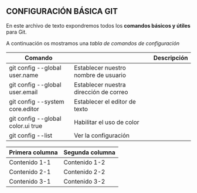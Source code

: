 ## CONFIGURACIÓN BÁSICA GIT

En este archivo de texto expondremos todos los **comandos básicos y útiles** para Git.

A continuación os mostramos una *tabla de comandos de configuración*

| Comando |  | Descripción |
| -- | -- | -- | 
| git config --global user.name <name> | Establecer nuestro nombre de usuario | 
| git config --global user.email <email> | Establecer nuestra dirección de correo | 
| git config --system core.editor <editor> | Establecer el editor de texto | 
| git config --global color.ui true | Habilitar el uso de color |
| git config --list | Ver la configuración |

| Primera columna | Segunda columna |
| -- | -- | 
| Contenido 1-1 | Contenido 1-2 |
| Contenido 2-1 | Contenido 2-2 |
| Contenido 3-1 | Contenido 3-2 | 